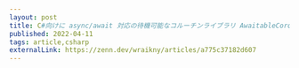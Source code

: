 ```yaml
---
layout: post
title: C#向けに async/await 対応の待機可能なコルーチンライブラリ AwaitableCoroutine を作ったから紹介
published: 2022-04-11
tags: article,csharp
externalLink: https://zenn.dev/wraikny/articles/a775c37182d607
---
```

